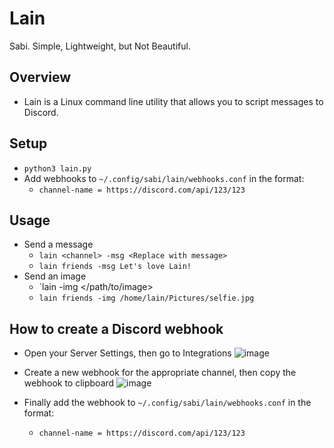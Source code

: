 # Lain
Sabi. Simple, Lightweight, but Not Beautiful.

## Overview
- Lain is a Linux command line utility that allows you to script messages to Discord. 

## Setup
- `python3 lain.py`
- Add webhooks to `~/.config/sabi/lain/webhooks.conf` in the format:
  - `channel-name = https://discord.com/api/123/123`

## Usage
- Send a message
  - `lain <channel> -msg <Replace with message>`
  - `lain friends -msg Let's love Lain!`
- Send an image
  - `lain <channel> -img </path/to/image>
  - `lain friends -img /home/lain/Pictures/selfie.jpg`

## How to create a Discord webhook
- Open your Server Settings, then go to Integrations
![image](https://user-images.githubusercontent.com/49737728/146336626-2e511660-dd73-4fe9-8b50-4a211d27d2a3.png)

- Create a new webhook for the appropriate channel, then copy the webhook to clipboard
![image](https://support.discord.com/hc/article_attachments/1500000455142/Screen_Shot_2020-12-15_at_4.45.52_PM.png)

- Finally add the webhook to `~/.config/sabi/lain/webhooks.conf` in the format:
  - `channel-name = https://discord.com/api/123/123` 
